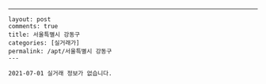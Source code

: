 ---
    layout: post
    comments: true
    title: 서울특별시 강동구
    categories: [실거래가]
    permalink: /apt/서울특별시 강동구
    ---

    2021-07-01 실거래 정보가 없습니다.

    